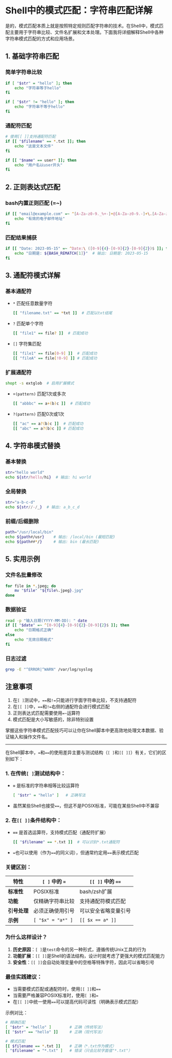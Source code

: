 # Shell中的模式匹配：字符串匹配详解

是的，模式匹配本质上就是按照特定规则匹配字符串的技术。在Shell中，模式匹配主要用于字符串比较、文件名扩展和文本处理。下面我将详细解释Shell中各种字符串模式匹配的方式和应用场景。

## 1. 基础字符串匹配

### 简单字符串比较
```bash
if [ "$str" = "hello" ]; then
    echo "字符串等于hello"
fi

if [ "$str" != "hello" ]; then
    echo "字符串不等于hello"
fi
```

### 通配符匹配
```bash
# 使用[[ ]]支持通配符匹配
if [[ "$filename" == *.txt ]]; then
    echo "这是文本文件"
fi

if [[ "$name" == user* ]]; then
    echo "用户名以user开头"
fi
```

## 2. 正则表达式匹配

### bash内置正则匹配 (=~)
```bash
if [[ "email@example.com" =~ ^[A-Za-z0-9._%+-]+@[A-Za-z0-9.-]+\.[A-Za-z]{2,}$ ]]; then
    echo "有效的电子邮件地址"
fi
```

### 匹配结果捕获
```bash
if [[ "Date: 2023-05-15" =~ ^Date:\ ([0-9]{4}-[0-9]{2}-[0-9]{2})$ ]]; then
    echo "日期是: ${BASH_REMATCH[1]}"  # 输出: 日期是: 2023-05-15
fi
```

## 3. 通配符模式详解

### 基本通配符
- `*` 匹配任意数量字符
  ```bash
  [[ "filename.txt" == *txt ]]  # 匹配以txt结尾
  ```
  
- `?` 匹配单个字符
  ```bash
  [[ "file1" == file? ]]  # 匹配成功
  ```

- `[]` 字符集匹配
  ```bash
  [[ "file1" == file[0-9] ]]  # 匹配成功
  [[ "fileA" == file[!0-9] ]] # 匹配成功
  ```

### 扩展通配符
```bash
shopt -s extglob  # 启用扩展模式
```
- `+(pattern)` 匹配1次或多次
  ```bash
  [[ "abbbc" == a+(b)c ]]  # 匹配成功
  ```
  
- `?(pattern)` 匹配0次或1次
  ```bash
  [[ "ac" == a?(b)c ]]  # 匹配成功
  [[ "abc" == a?(b)c ]] # 匹配成功
  ```

## 4. 字符串模式替换

### 基本替换
```bash
str="hello world"
echo ${str/hello/hi}  # 输出: hi world
```

### 全局替换
```bash
str="a-b-c-d"
echo ${str//-/_}  # 输出: a_b_c_d
```

### 前缀/后缀删除
```bash
path="/usr/local/bin"
echo ${path#/usr}    # 输出: /local/bin (最短匹配)
echo ${path##*/}     # 输出: bin (最长匹配)
```

## 5. 实用示例

### 文件名批量修改
```bash
for file in *.jpeg; do
    mv "$file" "${file%.jpeg}.jpg"
done
```

### 数据验证
```bash
read -p "输入日期(YYYY-MM-DD): " date
if [[ "$date" =~ ^[0-9]{4}-[0-9]{2}-[0-9]{2}$ ]]; then
    echo "日期格式正确"
else
    echo "无效日期格式"
fi
```

### 日志过滤
```bash
grep -E "^ERROR|^WARN" /var/log/syslog
```

## 注意事项

1. 在`[ ]`测试中，`==`和`!=`只能进行字面字符串比较，不支持通配符
2. 在`[[ ]]`中，`==`和`!=`右侧的通配符会进行模式匹配
3. 正则表达式匹配需要使用`=~`运算符
4. 模式匹配是大小写敏感的，除非特别设置

掌握这些字符串模式匹配技巧可以让你在Shell脚本中更高效地处理文本数据、验证输入和操作文件名。

---

在Shell脚本中，`=`和`==`的使用差异主要与测试结构（`[ ]`和`[[ ]]`）有关，它们的区别如下：

### 1. 在传统`[ ]`测试结构中：
- **`=`** 是标准的字符串相等比较运算符
  ```bash
  [ "$str" = "hello" ]   # 正确写法
  ```
- 虽然某些Shell也接受`==`，但这不是POSIX标准，可能在某些Shell中不兼容

### 2. 在`[[ ]]`条件结构中：
- **`==`** 是首选运算符，支持模式匹配（通配符扩展）
  ```bash
  [[ "$filename" == *.txt ]]  # 可以识别*.txt通配符
  ```
- `=`也可以使用（作为`==`的同义词），但通常约定用`==`表示模式匹配

### 关键区别：

| 特性          | `[ ]` 中的 `=`       | `[[ ]]` 中的 `==`       |
|---------------|---------------------|------------------------|
| **标准性**     | POSIX标准           | bash/zsh扩展           |
| **功能**       | 仅精确字符串比较     | 支持通配符模式匹配      |
| **引号处理**   | 必须正确使用引号     | 可以安全省略变量引号   |
| **示例**       | `[ "$x" = "a*" ]`   | `[[ $x == a* ]]`       |

### 为什么这样设计？

1. **历史原因**：`[ ]`是`test`命令的另一种形式，遵循传统Unix工具的行为
2. **功能扩展**：`[[ ]]`是Shell的语法结构，设计时就考虑了更强大的模式匹配能力
3. **安全性**：`[[ ]]`会自动处理变量中的空格等特殊字符，因此可以省略引号

### 最佳实践建议：
- 当需要模式匹配或通配符时，使用`[[ ]]`和`==`
- 当需要严格兼容POSIX标准时，使用`[ ]`和`=`
- 在`[[ ]]`中统一使用`==`可以提高代码可读性（明确表示模式匹配）

示例对比：
```bash
# 精确匹配
[ "$str" = "hello" ]        # 正确（传统写法）
[[ "$str" == "hello" ]]     # 正确（现代写法）

# 模式匹配
[[ $filename == *.txt ]]    # 正确（*.txt作为模式）
[ "$filename" = "*.txt" ]   # 错误（只会比较字面值"*.txt"）
```